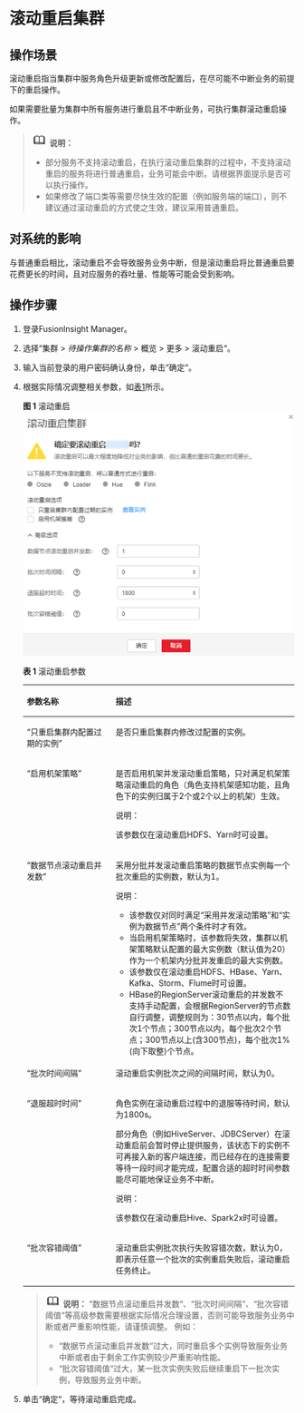 # 滚动重启集群<a name="admin_guide_000012"></a>

## 操作场景<a name="zh-cn_topic_0263899210_section3621144214401"></a>

滚动重启指当集群中服务角色升级更新或修改配置后，在尽可能不中断业务的前提下的重启操作。

如果需要批量为集群中所有服务进行重启且不中断业务，可执行集群滚动重启操作。

>![](public_sys-resources/icon-note.gif) **说明：** 
>-   部分服务不支持滚动重启，在执行滚动重启集群的过程中，不支持滚动重启的服务将进行普通重启，业务可能会中断。请根据界面提示是否可以执行操作。
>-   如果修改了端口类等需要尽快生效的配置（例如服务端的端口），则不建议通过滚动重启的方式使之生效，建议采用普通重启。

## 对系统的影响<a name="zh-cn_topic_0263899210_section25021132154413"></a>

与普通重启相比，滚动重启不会导致服务业务中断，但是滚动重启将比普通重启要花费更长的时间，且对应服务的吞吐量、性能等可能会受到影响。

## 操作步骤<a name="zh-cn_topic_0263899210_section16333559440"></a>

1.  登录FusionInsight Manager。
2.  选择“集群  \>  _待操作集群的名称_  \> 概览 \> 更多  \>  滚动重启“。
3.  输入当前登录的用户密码确认身份，单击“确定“。
4.  根据实际情况调整相关参数，如[表1](#zh-cn_topic_0263899210_zh-cn_topic_0118210076_t65f951fcfc8a4a37b6c7f3481125fe35)所示。

    **图 1**  滚动重启<a name="zh-cn_topic_0263899210_fig1288184765612"></a>  
    ![](figures/滚动重启.png "滚动重启")

    **表 1**  滚动重启参数

    <a name="zh-cn_topic_0263899210_zh-cn_topic_0118210076_t65f951fcfc8a4a37b6c7f3481125fe35"></a>
    <table><thead align="left"><tr id="zh-cn_topic_0263899210_zh-cn_topic_0118210076_rc85481c745524300bedbca2144a66df7"><th class="cellrowborder" valign="top" width="32.71%" id="mcps1.2.3.1.1"><p id="zh-cn_topic_0263899210_zh-cn_topic_0118210076_a7452edafdcb64e2f83afe45a973773ee"><a name="zh-cn_topic_0263899210_zh-cn_topic_0118210076_a7452edafdcb64e2f83afe45a973773ee"></a><a name="zh-cn_topic_0263899210_zh-cn_topic_0118210076_a7452edafdcb64e2f83afe45a973773ee"></a>参数名称</p>
    </th>
    <th class="cellrowborder" valign="top" width="67.29%" id="mcps1.2.3.1.2"><p id="zh-cn_topic_0263899210_zh-cn_topic_0118210076_a49a04e30f8d54a6bb9374969101f503c"><a name="zh-cn_topic_0263899210_zh-cn_topic_0118210076_a49a04e30f8d54a6bb9374969101f503c"></a><a name="zh-cn_topic_0263899210_zh-cn_topic_0118210076_a49a04e30f8d54a6bb9374969101f503c"></a>描述</p>
    </th>
    </tr>
    </thead>
    <tbody><tr id="zh-cn_topic_0263899210_zh-cn_topic_0118210076_r6847022d2bba48abaaccb49ad0717c44"><td class="cellrowborder" valign="top" width="32.71%" headers="mcps1.2.3.1.1 "><p id="zh-cn_topic_0263899210_zh-cn_topic_0118210076_ae29e533d82874e7e8cce0ceb11b46f56"><a name="zh-cn_topic_0263899210_zh-cn_topic_0118210076_ae29e533d82874e7e8cce0ceb11b46f56"></a><a name="zh-cn_topic_0263899210_zh-cn_topic_0118210076_ae29e533d82874e7e8cce0ceb11b46f56"></a><span class="parmname" id="zh-cn_topic_0263899210_zh-cn_topic_0118210076_parmname9131301354"><a name="zh-cn_topic_0263899210_zh-cn_topic_0118210076_parmname9131301354"></a><a name="zh-cn_topic_0263899210_zh-cn_topic_0118210076_parmname9131301354"></a>“只重启集群内配置过期的实例”</span></p>
    </td>
    <td class="cellrowborder" valign="top" width="67.29%" headers="mcps1.2.3.1.2 "><p id="zh-cn_topic_0263899210_zh-cn_topic_0118210076_zh-cn_topic_0049504339_p364696516151"><a name="zh-cn_topic_0263899210_zh-cn_topic_0118210076_zh-cn_topic_0049504339_p364696516151"></a><a name="zh-cn_topic_0263899210_zh-cn_topic_0118210076_zh-cn_topic_0049504339_p364696516151"></a>是否只重启集群内修改过配置的实例。</p>
    </td>
    </tr>
    <tr id="zh-cn_topic_0263899210_zh-cn_topic_0118210076_r067cff235d7d41448245883a5347ac1c"><td class="cellrowborder" valign="top" width="32.71%" headers="mcps1.2.3.1.1 "><p id="zh-cn_topic_0263899210_zh-cn_topic_0118210076_a6965f9543cba45ee9c8c09e9cab17227"><a name="zh-cn_topic_0263899210_zh-cn_topic_0118210076_a6965f9543cba45ee9c8c09e9cab17227"></a><a name="zh-cn_topic_0263899210_zh-cn_topic_0118210076_a6965f9543cba45ee9c8c09e9cab17227"></a><span class="parmname" id="zh-cn_topic_0263899210_zh-cn_topic_0118210076_parmname964315345353"><a name="zh-cn_topic_0263899210_zh-cn_topic_0118210076_parmname964315345353"></a><a name="zh-cn_topic_0263899210_zh-cn_topic_0118210076_parmname964315345353"></a>“启用机架策略”</span></p>
    </td>
    <td class="cellrowborder" valign="top" width="67.29%" headers="mcps1.2.3.1.2 "><p id="zh-cn_topic_0263899210_zh-cn_topic_0118210076_ab5bcc6c3709446e2bc05e3c7fb7888af"><a name="zh-cn_topic_0263899210_zh-cn_topic_0118210076_ab5bcc6c3709446e2bc05e3c7fb7888af"></a><a name="zh-cn_topic_0263899210_zh-cn_topic_0118210076_ab5bcc6c3709446e2bc05e3c7fb7888af"></a>是否启用机架并发滚动重启策略，只对满足机架策略滚动重启的角色（角色支持机架感知功能，且角色下的实例归属于2个或2个以上的机架）生效。</p>
    <div class="note" id="zh-cn_topic_0263899210_zh-cn_topic_0118210076_note38687787202428"><a name="zh-cn_topic_0263899210_zh-cn_topic_0118210076_note38687787202428"></a><a name="zh-cn_topic_0263899210_zh-cn_topic_0118210076_note38687787202428"></a><span class="notetitle"> 说明： </span><div class="notebody"><p id="zh-cn_topic_0263899210_zh-cn_topic_0118210076_p12645767202428"><a name="zh-cn_topic_0263899210_zh-cn_topic_0118210076_p12645767202428"></a><a name="zh-cn_topic_0263899210_zh-cn_topic_0118210076_p12645767202428"></a>该参数仅在滚动重启HDFS、Yarn时可设置。</p>
    </div></div>
    </td>
    </tr>
    <tr id="zh-cn_topic_0263899210_zh-cn_topic_0118210076_r55197725e71845a0a99b408dfc8ab2d9"><td class="cellrowborder" valign="top" width="32.71%" headers="mcps1.2.3.1.1 "><p id="zh-cn_topic_0263899210_zh-cn_topic_0118210076_aa15a79b6bd804abb9779096defa847f9"><a name="zh-cn_topic_0263899210_zh-cn_topic_0118210076_aa15a79b6bd804abb9779096defa847f9"></a><a name="zh-cn_topic_0263899210_zh-cn_topic_0118210076_aa15a79b6bd804abb9779096defa847f9"></a><span class="parmname" id="zh-cn_topic_0263899210_zh-cn_topic_0118210076_parmname1428793783610"><a name="zh-cn_topic_0263899210_zh-cn_topic_0118210076_parmname1428793783610"></a><a name="zh-cn_topic_0263899210_zh-cn_topic_0118210076_parmname1428793783610"></a>“数据节点滚动重启并发数”</span></p>
    </td>
    <td class="cellrowborder" valign="top" width="67.29%" headers="mcps1.2.3.1.2 "><p id="zh-cn_topic_0263899210_zh-cn_topic_0118210076_p157461842161814"><a name="zh-cn_topic_0263899210_zh-cn_topic_0118210076_p157461842161814"></a><a name="zh-cn_topic_0263899210_zh-cn_topic_0118210076_p157461842161814"></a>采用分批并发滚动重启策略的数据节点实例每一个批次重启的实例数，默认为1。</p>
    <div class="note" id="zh-cn_topic_0263899210_zh-cn_topic_0118210076_note574714214185"><a name="zh-cn_topic_0263899210_zh-cn_topic_0118210076_note574714214185"></a><a name="zh-cn_topic_0263899210_zh-cn_topic_0118210076_note574714214185"></a><span class="notetitle"> 说明： </span><div class="notebody"><a name="zh-cn_topic_0263899210_zh-cn_topic_0118210076_ul13747194221810"></a><a name="zh-cn_topic_0263899210_zh-cn_topic_0118210076_ul13747194221810"></a><ul id="zh-cn_topic_0263899210_zh-cn_topic_0118210076_ul13747194221810"><li>该参数仅对同时满足“采用并发滚动策略”和“实例为数据节点”两个条件时才有效。</li><li>当启用机架策略时，该参数将失效，集群以机架策略默认配置的最大实例数（默认值为20）作为一个机架内分批并发重启的最大实例数。</li><li>该参数仅在滚动重启HDFS、HBase、Yarn、Kafka、Storm、Flume时可设置。</li><li>HBase的RegionServer滚动重启的并发数不支持手动配置，会根据RegionServer的节点数自行调整，调整规则为：30节点以内，每个批次1个节点；300节点以内，每个批次2个节点；300节点以上(含300节点)，每个批次1%(向下取整)个节点。</li></ul>
    </div></div>
    </td>
    </tr>
    <tr id="zh-cn_topic_0263899210_zh-cn_topic_0118210076_r327da26d16da4552b831ff81bfc305a7"><td class="cellrowborder" valign="top" width="32.71%" headers="mcps1.2.3.1.1 "><p id="zh-cn_topic_0263899210_zh-cn_topic_0118210076_zh-cn_topic_0049504339_p576793392935"><a name="zh-cn_topic_0263899210_zh-cn_topic_0118210076_zh-cn_topic_0049504339_p576793392935"></a><a name="zh-cn_topic_0263899210_zh-cn_topic_0118210076_zh-cn_topic_0049504339_p576793392935"></a><span class="parmname" id="zh-cn_topic_0263899210_zh-cn_topic_0118210076_parmname174561455103910"><a name="zh-cn_topic_0263899210_zh-cn_topic_0118210076_parmname174561455103910"></a><a name="zh-cn_topic_0263899210_zh-cn_topic_0118210076_parmname174561455103910"></a>“批次时间间隔”</span></p>
    </td>
    <td class="cellrowborder" valign="top" width="67.29%" headers="mcps1.2.3.1.2 "><p id="zh-cn_topic_0263899210_zh-cn_topic_0118210076_a21a822d829d84ed29c7c6c437f25d34d"><a name="zh-cn_topic_0263899210_zh-cn_topic_0118210076_a21a822d829d84ed29c7c6c437f25d34d"></a><a name="zh-cn_topic_0263899210_zh-cn_topic_0118210076_a21a822d829d84ed29c7c6c437f25d34d"></a>滚动重启实例批次之间的间隔时间，默认为0。</p>
    </td>
    </tr>
    <tr id="zh-cn_topic_0263899210_zh-cn_topic_0118210076_rcd86d7ea78f4432faed15789f6955fa7"><td class="cellrowborder" valign="top" width="32.71%" headers="mcps1.2.3.1.1 "><p id="zh-cn_topic_0263899210_zh-cn_topic_0118210076_ac3af9ecf55194ecc86cf689f59fd96cd"><a name="zh-cn_topic_0263899210_zh-cn_topic_0118210076_ac3af9ecf55194ecc86cf689f59fd96cd"></a><a name="zh-cn_topic_0263899210_zh-cn_topic_0118210076_ac3af9ecf55194ecc86cf689f59fd96cd"></a><span class="parmname" id="zh-cn_topic_0263899210_zh-cn_topic_0118210076_parmname1842418582394"><a name="zh-cn_topic_0263899210_zh-cn_topic_0118210076_parmname1842418582394"></a><a name="zh-cn_topic_0263899210_zh-cn_topic_0118210076_parmname1842418582394"></a>“退服超时时间”</span></p>
    </td>
    <td class="cellrowborder" valign="top" width="67.29%" headers="mcps1.2.3.1.2 "><p id="zh-cn_topic_0263899210_zh-cn_topic_0118210076_p116263715191"><a name="zh-cn_topic_0263899210_zh-cn_topic_0118210076_p116263715191"></a><a name="zh-cn_topic_0263899210_zh-cn_topic_0118210076_p116263715191"></a>角色实例在滚动重启过程中的退服等待时间，默认为1800s。</p>
    <p id="zh-cn_topic_0263899210_zh-cn_topic_0118210076_p41631837181915"><a name="zh-cn_topic_0263899210_zh-cn_topic_0118210076_p41631837181915"></a><a name="zh-cn_topic_0263899210_zh-cn_topic_0118210076_p41631837181915"></a>部分角色（例如HiveServer、JDBCServer）在滚动重启前会暂时停止提供服务，该状态下的实例不可再接入新的客户端连接，而已经存在的连接需要等待一段时间才能完成，配置合适的超时时间参数能尽可能地保证业务不中断。</p>
    <div class="note" id="zh-cn_topic_0263899210_zh-cn_topic_0118210076_note7507462202634"><a name="zh-cn_topic_0263899210_zh-cn_topic_0118210076_note7507462202634"></a><a name="zh-cn_topic_0263899210_zh-cn_topic_0118210076_note7507462202634"></a><span class="notetitle"> 说明： </span><div class="notebody"><p id="zh-cn_topic_0263899210_zh-cn_topic_0118210076_p458298202634"><a name="zh-cn_topic_0263899210_zh-cn_topic_0118210076_p458298202634"></a><a name="zh-cn_topic_0263899210_zh-cn_topic_0118210076_p458298202634"></a>该参数仅在滚动重启Hive、Spark2x时可设置。</p>
    </div></div>
    </td>
    </tr>
    <tr id="zh-cn_topic_0263899210_zh-cn_topic_0118210076_rc87535526c26449f94dce582eb93a314"><td class="cellrowborder" valign="top" width="32.71%" headers="mcps1.2.3.1.1 "><p id="zh-cn_topic_0263899210_zh-cn_topic_0118210076_ad53062aff93d461fb8cbb1e6f5ad6dea"><a name="zh-cn_topic_0263899210_zh-cn_topic_0118210076_ad53062aff93d461fb8cbb1e6f5ad6dea"></a><a name="zh-cn_topic_0263899210_zh-cn_topic_0118210076_ad53062aff93d461fb8cbb1e6f5ad6dea"></a><span class="parmname" id="zh-cn_topic_0263899210_zh-cn_topic_0118210076_parmname176183115406"><a name="zh-cn_topic_0263899210_zh-cn_topic_0118210076_parmname176183115406"></a><a name="zh-cn_topic_0263899210_zh-cn_topic_0118210076_parmname176183115406"></a>“批次容错阈值”</span></p>
    </td>
    <td class="cellrowborder" valign="top" width="67.29%" headers="mcps1.2.3.1.2 "><p id="zh-cn_topic_0263899210_zh-cn_topic_0118210076_a167ad3ce261a41ac8d525490ef9307e8"><a name="zh-cn_topic_0263899210_zh-cn_topic_0118210076_a167ad3ce261a41ac8d525490ef9307e8"></a><a name="zh-cn_topic_0263899210_zh-cn_topic_0118210076_a167ad3ce261a41ac8d525490ef9307e8"></a>滚动重启实例批次执行失败容错次数，默认为0，即表示任意一个批次的实例重启失败后，滚动重启任务终止。</p>
    </td>
    </tr>
    </tbody>
    </table>

    >![](public_sys-resources/icon-note.gif) **说明：** 
    >“数据节点滚动重启并发数“、“批次时间间隔“、“批次容错阈值“等高级参数需要根据实际情况合理设置，否则可能导致服务业务中断或者严重影响性能，请谨慎调整。
    >例如：
    >-   “数据节点滚动重启并发数“过大，同时重启多个实例导致服务业务中断或者由于剩余工作实例较少严重影响性能。
    >-   “批次容错阈值“过大，某一批次实例失败后继续重启下一批次实例，导致服务业务中断。

5.  单击“确定“，等待滚动重启完成。

